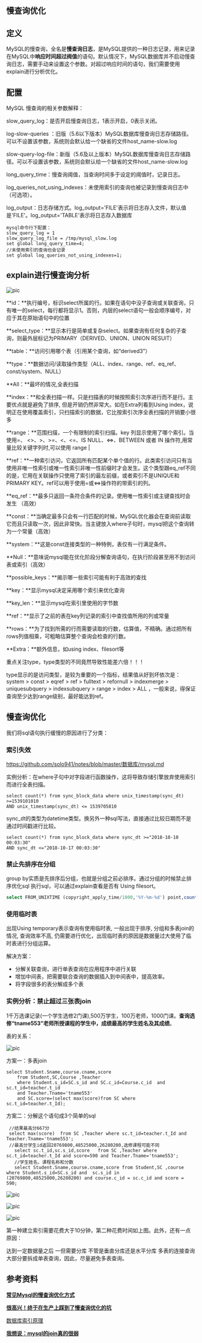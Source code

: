 ## 慢查询优化

## 定义

MySQL的慢查询，全名是**慢查询日志**，是MySQL提供的一种日志记录，用来记录在MySQL中**响应时间超过阀值**的语句。默认情况下，MySQL数据库并不启动慢查询日志，需要手动来设置这个参数。对超过响应时间的语句，我们需要使用explain进行分析优化。

## 配置

MySQL 慢查询的相关参数解释：

slow_query_log：是否开启慢查询日志，1表示开启，0表示关闭。

log-slow-queries ：旧版（5.6以下版本）MySQL数据库慢查询日志存储路径。可以不设置该参数，系统则会默认给一个缺省的文件host_name-slow.log

slow-query-log-file：新版（5.6及以上版本）MySQL数据库慢查询日志存储路径。可以不设置该参数，系统则会默认给一个缺省的文件host_name-slow.log

long_query_time：慢查询阈值，当查询时间多于设定的阈值时，记录日志。

log_queries_not_using_indexes：未使用索引的查询也被记录到慢查询日志中（可选项）。

log_output：日志存储方式。log_output='FILE'表示将日志存入文件，默认值是'FILE'。log_output='TABLE'表示将日志存入数据库


```
mysql命令行下配置：
slow_query_log = 1
slow_query_log_file = /tmp/mysql_slow.log
set global long_query_time=4;
//未使用索引的查询也会记录
set global log_queries_not_using_indexes=1;
```

## explain进行慢查询分析

![pic](https://github.com/solo941/notes/blob/master/数据库/pics/QQ截图20190906160643.png)

**id：**执行编号，标识select所属的行。如果在语句中没子查询或关联查询，只有唯一的select，每行都将显示1。否则，内层的select语句一般会顺序编号，对应于其在原始语句中的位置

**select_type：**显示本行是简单或复杂select。如果查询有任何复杂的子查询，则最外层标记为PRIMARY（DERIVED、UNION、UNION RESUlT）

**table：**访问引用哪个表（引用某个查询，如“derived3”）

**type：**数据访问/读取操作类型（ALL、index、range、ref、eq_ref、const/system、NULL）

**All：**最坏的情况,全表扫描

**index：**和全表扫描一样。只是扫描表的时候按照索引次序进行而不是行。主要优点就是避免了排序, 但是开销仍然非常大。如在Extra列看到Using index，说明正在使用覆盖索引，只扫描索引的数据，它比按索引次序全表扫描的开销要小很多

**range：**范围扫描，一个有限制的索引扫描。key 列显示使用了哪个索引。当使用=、 <>、>、>=、<、<=、IS NULL、<=>、BETWEEN 或者 IN 操作符,用常量比较关键字列时,可以使用 range |

**ref：**一种索引访问，它返回所有匹配某个单个值的行。此类索引访问只有当使用非唯一性索引或唯一性索引非唯一性前缀时才会发生。这个类型跟eq_ref不同的是，它用在关联操作只使用了索引的最左前缀，或者索引不是UNIQUE和PRIMARY KEY。ref可以用于使用=或<=>操作符的带索引的列。

**eq_ref：**最多只返回一条符合条件的记录。使用唯一性索引或主键查找时会发生 （高效）

**const：**当确定最多只会有一行匹配的时候，MySQL优化器会在查询前读取它而且只读取一次，因此非常快。当主键放入where子句时，mysql把这个查询转为一个常量（高效）

**system：**这是const连接类型的一种特例，表仅有一行满足条件。

**Null：**意味说mysql能在优化阶段分解查询语句，在执行阶段甚至用不到访问表或索引（高效）

**possible_keys：**揭示哪一些索引可能有利于高效的查找

**key：**显示mysql决定采用哪个索引来优化查询

**key_len：**显示mysql在索引里使用的字节数

**ref：**显示了之前的表在key列记录的索引中查找值所用的列或常量

**rows：**为了找到所需的行而需要读取的行数，估算值，不精确。通过把所有rows列值相乘，可粗略估算整个查询会检查的行数。

**Extra：**额外信息，如using index、filesort等

重点关注type，type类型的不同竟然导致性能差六倍！！！

type显示的是访问类型，是较为重要的一个指标，结果值从好到坏依次是：system > const > eqref > ref > fulltext > refornull > indexmerge > uniquesubquery > indexsubquery > range > index > ALL ，一般来说，得保证查询至少达到range级别，最好能达到ref。

## 慢查询优化

我们将sql语句执行缓慢的原因进行了分类：

### 索引失效

https://github.com/solo941/notes/blob/master/数据库/mysql.md

实例分析：在where子句中对字段进行函数操作，这将导致存储引擎放弃使用索引而进行全表扫描。

```mysql
select count(*) from sync_block_data where unix_timestamp(sync_dt) >=1539101010
AND unix_timestamp(sync_dt) <= 1539705810
```

sync_dt的类型为datetime类型。换另外一种sql写法，直接通过比较日期而不是通过时间戳进行比较。

```mysql
select count(*) from sync_block_data where sync_dt >="2018-10-10 00:03:30"
AND sync_dt <="2018-10-17 00:03:30"
```

### 禁止先排序在分组

group by实质是先排序后分组，也就是分组之前必排序。通过分组的时候禁止排序优化sql 执行sql，可以通过explain查看是否有 Using filesort。

```sql
select FROM_UNIXTIME (copyright_apply_time/1000,'%Y-%m-%d') point,count(1) nums from resource_info where copyright_apply_time >= 1539336488355 and copyright_apply_time <= 1539941288355 group by point order by null
```

### 使用临时表

出现Using temporary表示查询有使用临时表, 一般出现于排序, 分组和多表join的情况, 查询效率不高, 仍需要进行优化，出现临时表的原因是数据量过大使用了临时表进行分组运算。

解决方案：

- 分解关联查询，进行单表查询在应用程序中进行关联
- 增加中间表，把需要联合查询的数据插入到中间表中，提高效率。
- 将字段很多的表分解成多个表

### 实例分析：禁止超过三张表join

1千万选课记录(一个学生选修2门课),500万学生，100万老师，1000门课。**查询选修“tname553”老师所授课程的学生中，成绩最高的学生姓名及其成绩**。

表的关系：

![pic](https://github.com/solo941/notes/blob/master/数据库/pics/c64d2a9fe1e701b4.png)

方案一：多表join

```mysql
select Student.Sname,course.cname,score 
    from Student,SC,Course ,Teacher 
    where Student.s_id=SC.s_id and SC.c_id=Course.c_id  and sc.t_id=teacher.t_id 
    and Teacher.Tname='tname553' 
    and SC.score=(select max(score)from SC where sc.t_id=teacher.t_Id);
```

方案二：分解这个语句成3个简单的sql

```mysql
 //结果最高分667分
 select max(score)  from SC ,Teacher where sc.t_id=teacher.t_Id and Teacher.Tname='tname553';
 //最高分学生id返回20769800,48525000,26280200,选修课程可能不同
   select sc.t_id,sc.s_id,score   from SC ,Teacher where sc.t_id=teacher.t_Id and score=590 and Teacher.Tname='tname553';
   //学生姓名，课程名称和分数
   select Student.Sname,course.cname,score from Student,SC ,course where Student.s_id=SC.s_id and  sc.s_id in (20769800,48525000,26280200) and course.c_id = sc.c_id and score = 590;
```

![pic](https://github.com/solo941/notes/blob/master/数据库/pics/QQ截图20190907040304.png)

![pic](https://github.com/solo941/notes/blob/master/数据库/pics/QQ截图20190907040329.png)

![pic](https://github.com/solo941/notes/blob/master/数据库/pics/QQ截图20190907040422.png)

第一种建立索引需要花费大于10分钟，第二种花费时间如上图。此外，还有一点原因：

达到一定数据量之后 一但需要分库 不管是垂直分库还是水平分库 多表的连接查询大部分要拆成单表查询，因此，尽量避免多表查询。

## 参考资料

[**常见Mysql的慢查询优化方式**](https://blog.csdn.net/qq_35571554/article/details/82800463)

[**很高兴！终于在生产上踩到了慢查询优化的坑**](https://blog.csdn.net/yanpenglei/article/details/100516055)

[数据库索引原理](https://github.com/solo941/notes/blob/master/数据库/mysql.md)

[**我想说：mysql的join真的很弱**](http://blog.itpub.net/30393770/viewspace-2650450/)